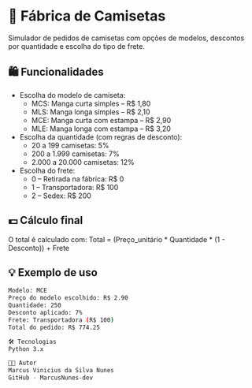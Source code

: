 # 👕 Fábrica de Camisetas

Simulador de pedidos de camisetas com opções de modelos, descontos por quantidade e escolha do tipo de frete.

## 🛍️ Funcionalidades

- Escolha do modelo de camiseta:
  - MCS: Manga curta simples – R$ 1,80
  - MLS: Manga longa simples – R$ 2,10
  - MCE: Manga curta com estampa – R$ 2,90
  - MLE: Manga longa com estampa – R$ 3,20
- Escolha da quantidade (com regras de desconto):
  - 20 a 199 camisetas: 5%
  - 200 a 1.999 camisetas: 7%
  - 2.000 a 20.000 camisetas: 12%
- Escolha do frete:
  - 0 – Retirada na fábrica: R$ 0
  - 1 – Transportadora: R$ 100
  - 2 – Sedex: R$ 200

## 💵 Cálculo final

O total é calculado com:
Total = (Preço_unitário * Quantidade * (1 - Desconto)) + Frete

## 💡 Exemplo de uso

```bash
Modelo: MCE
Preço do modelo escolhido: R$ 2.90
Quantidade: 250
Desconto aplicado: 7%
Frete: Transportadora (R$ 100)
Total do pedido: R$ 774.25

🛠️ Tecnologias
Python 3.x

👨‍💻 Autor
Marcus Vinicius da Silva Nunes
GitHub - MarcusNunes-dev
